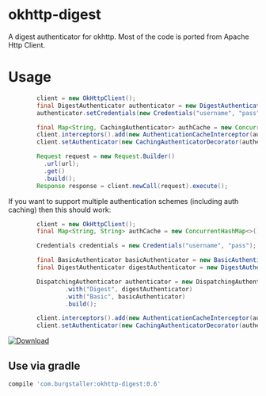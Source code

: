 # okhttp-digest
A digest authenticator for okhttp. Most of the code is 
ported from Apache Http Client.

# Usage

```java
        client = new OkHttpClient();
        final DigestAuthenticator authenticator = new DigestAuthenticator();
        authenticator.setCredentials(new Credentials("username", "pass"));

        final Map<String, CachingAuthenticator> authCache = new ConcurrentHashMap<>();
        client.interceptors().add(new AuthenticationCacheInterceptor(authCache));
        client.setAuthenticator(new CachingAuthenticatorDecorator(authenticator, authCache));

        Request request = new Request.Builder()
          .url(url);
          .get()
          .build();
        Response response = client.newCall(request).execute();
```

If you want to support multiple authentication schemes (including auth caching) then this should
work:

```java
        client = new OkHttpClient();
        final Map<String, String> authCache = new ConcurrentHashMap<>();

        Credentials credentials = new Credentials("username", "pass");

        final BasicAuthenticator basicAuthenticator = new BasicAuthenticator(credentials);
        final DigestAuthenticator digestAuthenticator = new DigestAuthenticator(credentials);

        DispatchingAuthenticator authenticator = new DispatchingAuthenticator.Builder()
                .with("Digest", digestAuthenticator)
                .with("Basic", basicAuthenticator)
                .build();

        client.interceptors().add(new AuthenticationCacheInterceptor(authCache));
        client.setAuthenticator(new CachingAuthenticatorDecorator(authenticator, authCache));
```

[ ![Download](https://api.bintray.com/packages/rburgst/android/okhttp-digest/images/download.svg) ](https://bintray.com/rburgst/android/okhttp-digest/_latestVersion)

## Use via gradle

```groovy
compile 'com.burgstaller:okhttp-digest:0.6'
```